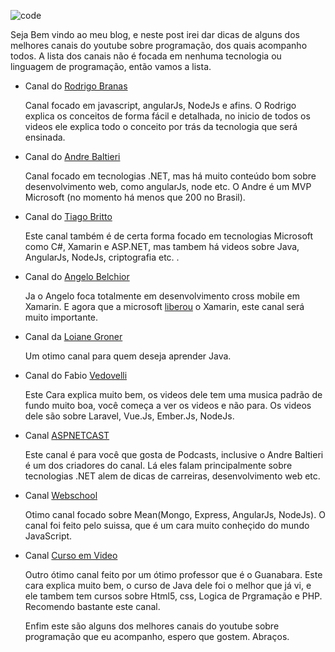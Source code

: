    ![code](http://geoawesomeness.com/wp-content/uploads/2014/08/progLanguages.jpg)

  Seja Bem vindo ao meu blog, e neste post irei dar dicas de alguns dos melhores canais do youtube sobre programação, dos quais acompanho todos. A lista dos canais não é focada em nenhuma tecnologia ou linguagem de programação, então vamos a lista.

* Canal do [Rodrigo Branas](https://www.youtube.com/user/rodrigobranas)

	Canal focado em javascript, angularJs, NodeJs e afins. O Rodrigo explica os conceitos de forma fácil e detalhada, no inicio de todos os videos ele explica todo o conceito por trás da tecnologia que será ensinada.

*  Canal do [Andre Baltieri](https://www.youtube.com/user/andrebaltieri)

	Canal focado em tecnologias .NET, mas há muito conteúdo bom sobre desenvolvimento web, como angularJs, node etc. O Andre é um MVP Microsoft (no momento há menos que 200 no Brasil).

* Canal do [Tiago Britto](https://www.youtube.com/user/ata275)

	Este canal também é de certa forma focado em tecnologias Microsoft como C#, Xamarin e ASP.NET, mas tambem há videos sobre Java, AngularJs, NodeJs, criptografia etc. .

* Canal do [Angelo Belchior](https://www.youtube.com/user/angelobelchior)

	Ja o Angelo foca totalmente em desenvolvimento cross mobile em Xamarin. E agora que a microsoft [liberou](https://store.xamarin.com/) o Xamarin, este canal será muito importante.

* Canal da [Loiane Groner](https://www.youtube.com/user/angelobelchior)
	
	Um otimo canal para quem deseja aprender Java.

* Canal do Fabio [Vedovelli](https://www.youtube.com/user/angelobelchior)
	
	Este Cara explica muito bem, os videos dele tem uma musica padrão de fundo muito boa, você começa a ver os videos e não para. Os videos dele são sobre Laravel, Vue.Js, Ember.Js, NodeJs.

* Canal [ASPNETCAST](ASPNETCAST) 
	
	Este canal é para você que gosta de Podcasts, inclusive o Andre Baltieri é um dos criadores do canal. Lá eles falam principalmente sobre tecnologias .NET alem de dicas de carreiras, desenvolvimento web etc.

* Canal [Webschool](https://www.youtube.com/channel/UCKdo1RaF8gzfhvkOdZv_ojg/videos) 

	Otimo canal focado sobre Mean(Mongo, Express, AngularJs, NodeJs). O canal foi feito pelo suissa, que é um cara muito conheçido do mundo JavaScript.
 
* Canal [Curso em Video](https://www.youtube.com/user/cursosemvideo)  

	Outro ótimo canal feito por um ótimo professor que é o Guanabara. Este cara explica muito bem, o curso de Java dele foi o melhor que já vi, e ele tambem tem cursos sobre Html5, css, Logica de Prgramação e PHP. Recomendo bastante este canal.

	Enfim este são alguns dos melhores canais do youtube sobre programação que eu acompanho, espero que gostem. Abraços.

